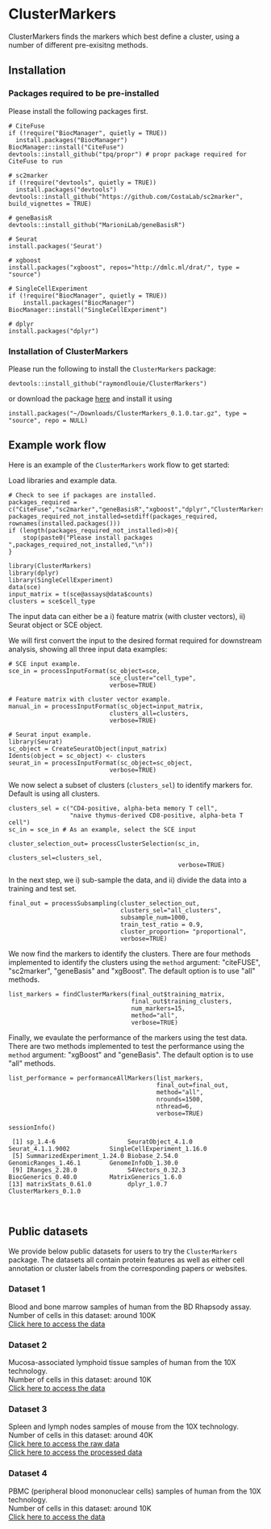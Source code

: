 # ClusterMarkers
 
ClusterMarkers finds the markers which best define a cluster, using a number of different pre-exisitng methods.

## Installation

### Packages required to be pre-installed

Please install the following packages first. 

```{r}
# CiteFuse
if (!require("BiocManager", quietly = TRUE))
  install.packages("BiocManager")
BiocManager::install("CiteFuse")
devtools::install_github("tpq/propr") # propr package required for CiteFuse to run

# sc2marker
if (!require("devtools", quietly = TRUE))
  install.packages("devtools")
devtools::install_github("https://github.com/CostaLab/sc2marker", build_vignettes = TRUE)

# geneBasisR
devtools::install_github("MarioniLab/geneBasisR") 

# Seurat
install.packages('Seurat')

# xgboost
install.packages("xgboost", repos="http://dmlc.ml/drat/", type = "source")

# SingleCellExperiment
if (!require("BiocManager", quietly = TRUE))
    install.packages("BiocManager")
BiocManager::install("SingleCellExperiment")

# dplyr
install.packages("dplyr")
```

### Installation of ClusterMarkers

Please run the following to install the `ClusterMarkers` package:
```
devtools::install_github("raymondlouie/ClusterMarkers") 
```
or download the package [here](https://www.dropbox.com/s/5dz53xqcp5u4sf4/ClusterMarkers_0.1.0.tar.gz?dl=0) and install it using
```
install.packages("~/Downloads/ClusterMarkers_0.1.0.tar.gz", type = "source", repo = NULL)
```

## Example work flow

Here is an example of the `ClusterMarkers` work flow to get started:

Load libraries and example data.
```{r}
# Check to see if packages are installed.
packages_required = c("CiteFuse","sc2marker","geneBasisR","xgboost","dplyr","ClusterMarkers")
packages_required_not_installed=setdiff(packages_required, rownames(installed.packages()))
if (length(packages_required_not_installed)>0){
    stop(paste0("Please install packages ",packages_required_not_installed,"\n"))
}

library(ClusterMarkers)
library(dplyr)
library(SingleCellExperiment)
data(sce)
input_matrix = t(sce@assays@data$counts)
clusters = sce$cell_type
```

The input data can  either be a i) feature matrix (with cluster vectors), ii) Seurat object or SCE object. 

We will first convert the input to the desired format required for downstream analysis, showing all three input data examples:
```{r}
# SCE input example. 
sce_in = processInputFormat(sc_object=sce,
                            sce_cluster="cell_type",
                            verbose=TRUE)

# Feature matrix with cluster vector example.                            
manual_in = processInputFormat(sc_object=input_matrix,
                            clusters_all=clusters,
                            verbose=TRUE)                           

# Seurat input example.
library(Seurat)
sc_object = CreateSeuratObject(input_matrix)
Idents(object = sc_object) <- clusters
seurat_in = processInputFormat(sc_object=sc_object,
                            verbose=TRUE)
```

We now select a subset of clusters (`clusters_sel`) to identify markers for. Default is using all clusters.
```{r}
clusters_sel = c("CD4-positive, alpha-beta memory T cell",
                 "naive thymus-derived CD8-positive, alpha-beta T cell")
sc_in = sce_in # As an example, select the SCE input

cluster_selection_out= processClusterSelection(sc_in,
                                               clusters_sel=clusters_sel,
                                               verbose=TRUE)
```   

In the next step, we i) sub-sample  the data, and ii) divide the data into a training and test set.
```{r}
final_out = processSubsampling(cluster_selection_out,
                               clusters_sel="all_clusters",
                               subsample_num=1000,
                               train_test_ratio = 0.9,
                               cluster_proportion= "proportional",
                               verbose=TRUE)
```

We now find the markers to identify the clusters. There are four methods implemented to identify the clusters using the `method` argument:  "citeFUSE", "sc2marker", "geneBasis" and "xgBoost". The default option is to use "all" methods. 
```{r}
list_markers = findClusterMarkers(final_out$training_matrix,
                                  final_out$training_clusters,
                                  num_markers=15,
                                  method="all",
                                  verbose=TRUE)
```

Finally, we  evaulate the performance of the markers using the test data. There are two methods implemented to test the performance using the `method` argument:  "xgBoost" and "geneBasis". The default option is to use "all" methods. 
```{r}
list_performance = performanceAllMarkers(list_markers,
                                         final_out=final_out,
                                         method="all",
                                         nrounds=1500,
                                         nthread=6,
                                         verbose=TRUE)
```

```{r}
sessionInfo()
```

```
 [1] sp_1.4-6                    SeuratObject_4.1.0          Seurat_4.1.1.9002           SingleCellExperiment_1.16.0
 [5] SummarizedExperiment_1.24.0 Biobase_2.54.0              GenomicRanges_1.46.1        GenomeInfoDb_1.30.0        
 [9] IRanges_2.28.0              S4Vectors_0.32.3            BiocGenerics_0.40.0         MatrixGenerics_1.6.0       
[13] matrixStats_0.61.0          dplyr_1.0.7                 ClusterMarkers_0.1.0 
```

<br>

## Public datasets
We provide below public datasets for users to try the `ClusterMarkers` package. The datasets all contain protein features as well as either cell annotation or cluster labels from the corresponding papers or websites.

### Dataset 1
Blood and bone marrow samples of human from the BD Rhapsody assay.<br>
Number of cells in this dataset: around 100K<br>
[Click here to access the data](https://cellxgene.cziscience.com/collections/93eebe82-d8c3-41bc-a906-63b5b5f24a9d)<br>

### Dataset 2
Mucosa-associated lymphoid tissue samples of human from the 10X technology.<br>
Number of cells in this dataset: around 10K<br>
[Click here to access the data](https://support.10xgenomics.com/single-cell-gene-expression/datasets/3.0.0/malt_10k_protein_v3)<br>

### Dataset 3
Spleen and lymph nodes samples of mouse from the 10X technology.<br>
Number of cells in this dataset: around 40K<br>
[Click here to access the raw data](https://www.ncbi.nlm.nih.gov/geo/query/acc.cgi?acc=GSE150599)<br>
[Click here to access the processed data](https://github.com/YosefLab/totalVI_reproducibility/)<br>

### Dataset 4
PBMC (peripheral blood mononuclear cells) samples of human from the 10X technology.<br>
Number of cells in this dataset: around 10K<br>
[Click here to access the data](https://support.10xgenomics.com/single-cell-gene-expression/datasets/3.0.0/pbmc_10k_protein_v3)<br>


